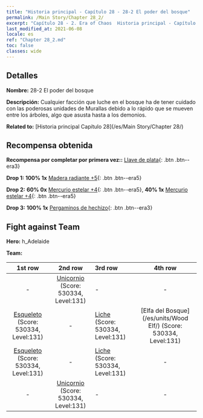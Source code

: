 ```yaml
---
title: "Historia principal - Capítulo 28 - 28-2 El poder del bosque"
permalink: /Main Story/Chapter 28_2/
excerpt: "Capítulo 28 - 2. Era of Chaos  Historia principal - Capítulo 28_2. 28-2 El poder del bosque"
last_modified_at: 2021-06-08
locale: es
ref: "Chapter 28_2.md"
toc: false
classes: wide
---
```


## Detalles

 **Nombre:** 28-2 El poder del bosque

 **Descripción:** Cualquier facción que luche en el bosque ha de tener cuidado con las poderosas unidades de Murallas debido a lo rápido que se mueven entre los árboles, algo que asusta hasta a los demonios.

 **Related to:** [Historia principal Capítulo 28](/es/Main Story/Chapter 28/)

## Recompensa obtenida

 **Recompensa por completar por primera vez::** [Llave de plata](/ItemsES/con_693/){: .btn .btn--era3}

 **Drop 1:** **100% 1x** [Madera radiante +5](/ItemsES/mat_97/){: .btn .btn--era5}

 **Drop 2:** **60% 0x** [Mercurio estelar +4](/ItemsES/mat_91/){: .btn .btn--era5}, **40% 1x** [Mercurio estelar +4](/ItemsES/mat_91/){: .btn .btn--era5}

 **Drop 3:** **100% 1x** [Pergaminos de hechizo](/ItemsES/con_694/){: .btn .btn--era3}


## Fight against Team
 **Hero:** h_Adelaide

 **Team:**


  | 1st row | 2nd row | 3rd row | 4th row |
  |:----:|:----:|:----|:----:|
  | - | [Unicornio](/es/units/Unicorn/) (Score: 530334, Level:131)  | - | - |
  | [Esqueleto](/es/units/Skeleton/) (Score: 530334, Level:131)  | - | [Liche](/es/units/Lich/) (Score: 530334, Level:131)  | [Elfa del Bosque](/es/units/Wood Elf/) (Score: 530334, Level:131)  |
  | [Esqueleto](/es/units/Skeleton/) (Score: 530334, Level:131)  | - | [Liche](/es/units/Lich/) (Score: 530334, Level:131)  | - |
  | - | [Unicornio](/es/units/Unicorn/) (Score: 530334, Level:131)  | - | - |



